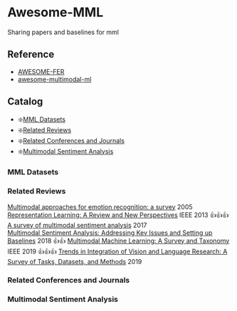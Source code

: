# Awesome-MML
Sharing papers and baselines for mml

## Reference
- [AWESOME-FER](https://github.com/EvelynFan/AWESOME-FER)
- [awesome-multimodal-ml](https://github.com/pliang279/awesome-multimodal-ml)

## Catalog
- :sparkle:[MML Datasets](#msa-datasets)
- :sparkle:[Related Reviews](#related-reviews)
- :sparkle:[Related Conferences and Journals](#related-conferences-and-journals) 
- :sparkle:[Multimodal Sentiment Analysis](#multimodal-sentiment-analysis)

### MML Datasets
    
### Related Reviews
[Multimodal approaches for emotion recognition: a survey](https://www.spiedigitallibrary.org/conference-proceedings-of-spie/5670/0000/Multimodal-approaches-for-emotion-recognition-a-survey/10.1117/12.600746.short) 2005  
[Representation Learning: A Review and New Perspectives](https://ieeexplore.ieee.org/abstract/document/6472238/) IEEE 2013 :+1::+1::+1:
[A survey of multimodal sentiment analysis](https://www.sciencedirect.com/science/article/pii/S0262885617301191) 2017  
[Multimodal Sentiment Analysis: Addressing Key Issues and Setting up Baselines](https://ieeexplore.ieee.org/abstract/document/8636432/) 2018  :+1::+1:
[Multimodal Machine Learning: A Survey and Taxonomy](https://ieeexplore.ieee.org/abstract/document/8269806/) IEEE 2019  :+1::+1::+1:
[Trends in Integration of Vision and Language Research: A Survey of Tasks, Datasets, and Methods](https://arxiv.org/abs/1907.09358)  2019  

### Related Conferences and Journals

### Multimodal Sentiment Analysis